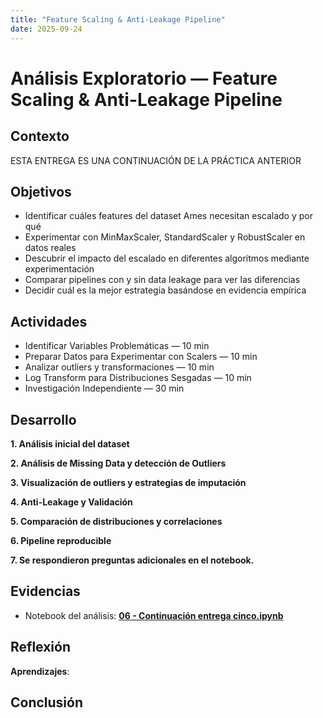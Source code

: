 ```yaml
---
title: "Feature Scaling & Anti-Leakage Pipeline"
date: 2025-09-24
---
```


# Análisis Exploratorio — Feature Scaling & Anti-Leakage Pipeline

## Contexto
ESTA ENTREGA ES UNA CONTINUACIÓN DE LA PRÁCTICA ANTERIOR

## Objetivos
* Identificar cuáles features del dataset Ames necesitan escalado y por qué
* Experimentar con MinMaxScaler, StandardScaler y RobustScaler en datos reales
* Descubrir el impacto del escalado en diferentes algoritmos mediante experimentación
* Comparar pipelines con y sin data leakage para ver las diferencias
* Decidir cuál es la mejor estrategia basándose en evidencia empírica


## Actividades

* Identificar Variables Problemáticas — 10 min  
* Preparar Datos para Experimentar con Scalers — 10 min  
* Analizar outliers y transformaciones — 10 min  
* Log Transform para Distribuciones Sesgadas — 10 min  
* Investigación Independiente — 30 min  

## Desarrollo

**1\. Análisis inicial del dataset**  
   
**2\. Análisis de Missing Data y detección de Outliers**  

**3\. Visualización de outliers y estrategias de imputación**  
   
**4\. Anti-Leakage y Validación**  
   
**5\. Comparación de distribuciones y correlaciones**  
  
**6\. Pipeline reproducible**  
   
**7\. Se respondieron preguntas adicionales en el notebook.** 
   

## Evidencias

* Notebook del análisis: **[06 - Continuación entrega cinco.ipynb](cinco.ipynb)**
    
## Reflexión

**Aprendizajes**:  
  

## Conclusión



